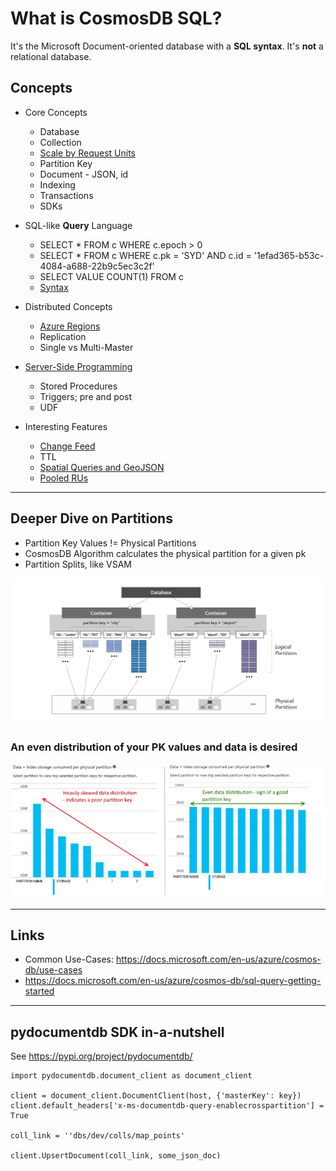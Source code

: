 # What is CosmosDB SQL?

It's the Microsoft Document-oriented database with a **SQL syntax**.  It's **not** a relational database.

## Concepts

- Core Concepts
  - Database
  - Collection
  - [Scale by Request Units](https://docs.microsoft.com/en-us/azure/cosmos-db/request-units)
  - Partition Key
  - Document - JSON, id
  - Indexing
  - Transactions
  - SDKs

- SQL-like **Query** Language
  - SELECT * FROM c WHERE c.epoch > 0
  - SELECT * FROM c WHERE c.pk = 'SYD' AND c.id = '1efad365-b53c-4084-a688-22b9c5ec3c2f'
  - SELECT VALUE COUNT(1) FROM c
  - [Syntax](https://docs.microsoft.com/en-us/azure/cosmos-db/sql-query-getting-started)

- Distributed Concepts
  - [Azure Regions](https://azure.microsoft.com/en-us/global-infrastructure/regions/)
  - Replication
  - Single vs Multi-Master

- [Server-Side Programming](https://docs.microsoft.com/en-us/azure/cosmos-db/stored-procedures-triggers-udfs)
  - Stored Procedures
  - Triggers; pre and post
  - UDF

- Interesting Features
  - [Change Feed](https://docs.microsoft.com/en-us/azure/cosmos-db/change-feed)
  - TTL
  - [Spatial Queries and GeoJSON](https://docs.microsoft.com/en-us/azure/cosmos-db/geospatial)
  - [Pooled RUs](https://docs.microsoft.com/en-us/azure/cosmos-db/set-throughput)

---

## Deeper Dive on Partitions

- Partition Key Values != Physical Partitions
- CosmosDB Algorithm calculates the physical partition for a given pk
- Partition Splits, like VSAM

![resource-partition](img/resource-partition.png)

### An even distribution of your PK values and data is desired

![skew](img/cosmosdbpartitions.jpg)

---

## Links

- Common Use-Cases: https://docs.microsoft.com/en-us/azure/cosmos-db/use-cases
- https://docs.microsoft.com/en-us/azure/cosmos-db/sql-query-getting-started

---

## pydocumentdb SDK in-a-nutshell

See https://pypi.org/project/pydocumentdb/

```
import pydocumentdb.document_client as document_client

client = document_client.DocumentClient(host, {'masterKey': key})
client.default_headers['x-ms-documentdb-query-enablecrosspartition'] = True

coll_link = ''dbs/dev/colls/map_points'

client.UpsertDocument(coll_link, some_json_doc)
```
